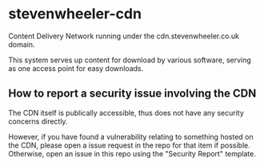 # stevenwheeler-cdn
Content Delivery Network running under the cdn.stevenwheeler.co.uk domain.

This system serves up content for download by various software, serving as one access point for easy downloads.

## How to report a security issue involving the CDN
The CDN itself is publically accessible, thus does not have any security concerns directly.

However, if you have found a vulnerability relating to something hosted on the CDN, 
please open a issue request in the repo for that item if possible. 
Otherwise, open an issue in this repo using the "Security Report" template.
